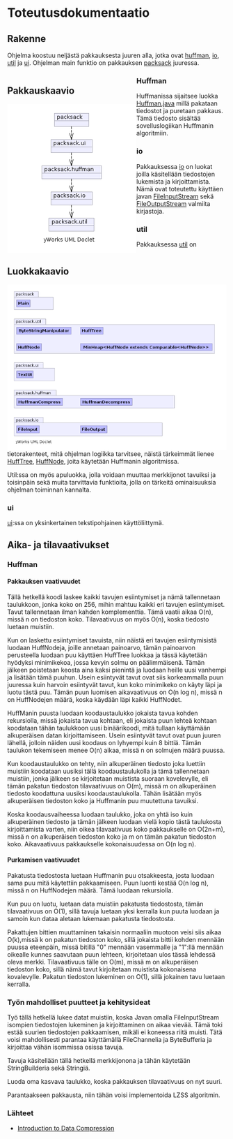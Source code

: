 # Toteutusdokumentaatio

## Rakenne

Ohjelma koostuu neljästä pakkauksesta juuren alla, jotka ovat [huffman](https://github.com/sebazai/packsack/tree/master/packsack/src/main/java/packsack/huffman), [io](https://github.com/sebazai/packsack/tree/master/packsack/src/main/java/packsack/io), [util](https://github.com/sebazai/packsack/tree/master/packsack/src/main/java/packsack/util) ja [ui](https://github.com/sebazai/packsack/tree/master/packsack/src/main/java/packsack/ui).
Ohjelman main funktio on pakkauksen [packsack](https://github.com/sebazai/packsack/tree/master/packsack/master/src/main/java/packsack) juuressa.

<div style="float: left">
<h2>Pakkauskaavio</h2>
<img src="https://raw.githubusercontent.com/sebazai/packsack/master/documentation/kuvat/pakkaus.png" style="float: left" />
</div>
<div style="float: left">
<h2>Luokkakaavio</h2>
<img src="https://raw.githubusercontent.com/sebazai/packsack/master/documentation/kuvat/luokka.png" style="float: left" />
</div>

### Huffman

Huffmanissa sijaitsee luokka [Huffman.java](https://github.com/sebazai/packsack/blob/master/packsack/src/main/java/packsack/huffman/Huffman.java) millä pakataan tiedostot ja puretaan pakkaus. Tämä tiedosto sisältää sovelluslogiikan Huffmanin algoritmiin.

### io

Pakkauksessa [io](https://github.com/sebazai/packsack/tree/master/packsack/src/main/java/packsack/io) on luokat joilla käsitellään tiedostojen lukemista ja kirjoittamista. Nämä ovat toteutettu käyttäen javan [FileInputStream](https://docs.oracle.com/javase/10/docs/api/java/io/FileInputStream.html) sekä [FileOutputStream](https://docs.oracle.com/javase/10/docs/api/java/io/FileOutputStream.html) valmiita kirjastoja.  

### util

Pakkauksessa [util](https://github.com/sebazai/packsack/tree/master/packsack/src/main/java/packsack/util) on tietorakenteet, mitä ohjelman logiikka tarvitsee, näistä tärkeimmät lienee [HuffTree](https://github.com/sebazai/packsack/blob/master/packsack/src/main/java/packsack/util/HuffTree.java), [HuffNode](https://github.com/sebazai/packsack/blob/master/packsack/src/main/java/packsack/util/HuffNode.java), joita käytetään Huffmanin algoritmissa.

Util:ssa on myös  apuluokka, jolla voidaan muuttaa merkkijonot tavuiksi ja toisinpäin sekä muita tarvittavia funktioita, jolla on tärkeitä ominaisuuksia ohjelman toiminnan kannalta.

### ui

[ui](https://github.com/sebazai/packsack/tree/master/packsack/src/main/java/packsack/ui):ssa on yksinkertainen tekstipohjainen käyttöliittymä.
  
## Aika- ja tilavaativukset

### Huffman

#### Pakkauksen vaativuudet

Tällä hetkellä koodi laskee kaikki tavujen esiintymiset ja nämä tallennetaan taulukkoon, jonka koko on 256, mihin mahtuu kaikki eri tavujen esiintymiset. Tavut tallennetaan ilman kahden komplementtia.
Tämä vaatii aikaa O(n), missä n on tiedoston koko. Tilavaativuus on myös O(n), koska tiedosto luetaan muistiin.

Kun on laskettu esiintymiset tavuista, niin näistä eri tavujen esiintymisistä luodaan HuffNodeja, joille annetaan painoarvo, tämän painoarvon perusteella luodaan puu käyttäen HuffTree luokkaa ja tässä käytetään hyödyksi minimikekoa, jossa kevyin solmu on päälimmäisenä. Tämän jälkeen poistetaan keosta aina kaksi pienintä ja luodaan heille uusi vanhempi ja lisätään tämä puuhun. Usein esiintyvät tavut ovat siis korkeammalla puun juuressa kuin harvoin esiintyvät tavut, kun koko minimikeko on käyty läpi ja luotu tästä puu. Tämän puun luomisen aikavaativuus on O(n log n), missä n on HuffNodejen määrä, koska käydään läpi kaikki HuffNodet.

HuffManin puusta luodaan koodaustaulukko jokaista tavua kohden rekursiolla, missä jokaista tavua kohtaan, eli jokaista puun lehteä kohtaan koodataan tähän taulukkoon uusi binäärikoodi, mitä tullaan käyttämään alkuperäisen datan kirjoittamiseen. Usein esiintyvät tavut ovat puun juuren lähellä, jolloin näiden uusi koodaus on lyhyempi kuin 8 bittiä. Tämän taulukon tekemiseen menee O(n) aikaa, missä n on solmujen määrä puussa.

Kun koodaustaulukko on tehty, niin alkuperäinen tiedosto joka luettiin muistiin koodataan uusiksi tällä koodaustaulukolla ja tämä tallennetaan muistiin, jonka jälkeen se kirjoitetaan muistista suoraan kovelevylle, eli tämän pakatun tiedoston tilavaativuus on O(m), missä m on alkuperäinen tiedosto koodattuna uusiksi koodaustaulukolla. Tähän lisätään myös alkuperäisen tiedoston koko ja Huffmanin puu muutettuna tavuiksi.

Koska koodausvaiheessa luodaan taulukko, joka on yhtä iso kuin alkuperäinen tiedosto ja tämän jälkeen luodaan vielä kopio tästä taulukosta kirjoittamista varten, niin oikea tilavaativuus koko pakkaukselle on O(2n+m), missä n on alkuperäisen tiedoston koko ja m on tämän pakatun tiedoston koko.
Aikavaativuus pakkaukselle kokonaisuudessa on O(n log n).

#### Purkamisen vaativuudet

Pakatusta tiedostosta luetaan Huffmanin puu otsakkeesta, josta luodaan sama puu mitä käytettiin pakkaamiseen. 
Puun luonti kestää O(n log n), missä n on HuffNodejen määrä. Tämä luodaan rekursiolla. 

Kun puu on luotu, luetaan data muistiin pakatusta tiedostosta, tämän tilavaativuus on O(1), sillä tavuja luetaan yksi kerralla kun puuta luodaan ja samoin kun dataa aletaan lukemaan pakatusta tiedostosta. 

Pakattujen bittien muuttaminen takaisin normaaliin muotoon veisi siis aikaa O(k),missä k on pakatun tiedoston koko, sillä jokaista bittii kohden mennään puussa eteenpäin, missä bitillä "0" mennään vasemmalle ja "1":llä mennään oikealle kunnes saavutaan puun lehteen, kirjoitetaan ulos tässä lehdessä oleva merkki.
Tilavaativuus tälle on O(m), missä m on alkuperäisen tiedoston koko, sillä nämä tavut kirjoitetaan muistista kokonaisena kovalevylle. 
Pakatun tiedoston lukeminen on O(1), sillä jokainen tavu luetaan kerralla.

### Työn mahdolliset puutteet ja kehitysideat

Työ tällä hetkellä lukee datat muistiin, koska Javan omalla FileInputStream isompien tiedostojen lukeminen ja kirjoittaminen on aikaa vievää. 
Tämä toki estää suurien tiedostojen pakkaamisen, mikäli ei koneessa riitä muisti. Tätä voisi mahdollisesti parantaa käyttämällä FileChannelia ja ByteBufferia ja kirjoittaa vähän isommissa osissa tavuja.

Tavuja käsitellään tällä hetkellä merkkijonona ja tähän käytetään StringBuilderia sekä Stringiä.

Luoda oma kasvava taulukko, koska pakkauksen tilavaativuus on nyt suuri.

Parantaakseen pakkausta, niin tähän voisi implementoida LZSS algoritmin.

### Lähteet

* [Introduction to Data Compression](http://www.cs.cmu.edu/afs/cs/project/pscico-guyb/realworld/www/compression.pdf)
